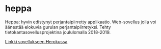 # heppa
Heppa: hyvin edistynyt perjantaipiirretty applikaatio. Web-sovellus jolla voi äänestää elokuvia gurulan perjantaipiirretyksi. Tehty tietokantasovellusprojektina joululomalla 2018-2019.

[Linkki sovellukseen Herokussa](http://heppa.herokuapp.com/)